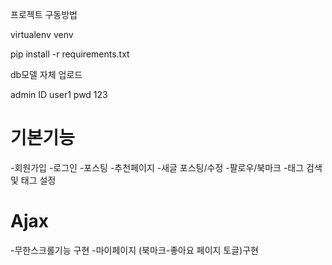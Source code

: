 프로젝트 구동방법

virtualenv venv

pip install -r requirements.txt

db모델 자체 업로드

admin ID user1
pwd 123

# 기본기능

-회원가입 -로그인 -포스팅 -추천페이지 -새글 포스팅/수정 -팔로우/북마크 -태그 검색 및 태그 설정

# Ajax

-무한스크롤기능 구현 -마이페이지 (북마크-좋아요 페이지 토글)구현
